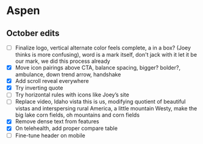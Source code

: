 # Aspen

## October edits

- [ ] Finalize logo, vertical alternate color feels complete, a in a box? (Joey thinks is more confusing), word is a mark itself, don't jack with it let it be our mark, we did this process already
- [x] Move icon pairings above CTA, balance spacing, bigger? bolder?, ambulance, down trend arrow, handshake
- [x] Add scroll reveal everywhere
- [x] Try inverting quote
- [ ] Try horizontal rules with icons like Joey’s site
- [ ] Replace video, Idaho vista this is us, modifying quotient of beautiful vistas and interspersing rural America, a little mountain Westy, make the big lake corn fields, oh mountains and corn fields
- [x] Remove dense text from features
- [x] On telehealth, add proper compare table
- [ ] Fine-tune header on mobile
